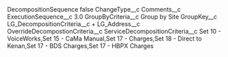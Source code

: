 <?xml version="1.0" encoding="UTF-8"?>
<CustomMetadata xmlns="http://soap.sforce.com/2006/04/metadata" xmlns:xsi="http://www.w3.org/2001/XMLSchema-instance" xmlns:xsd="http://www.w3.org/2001/XMLSchema">
    <label>DecompositionSequence</label>
    <protected>false</protected>
    <values>
        <field>ChangeType__c</field>
        <value xsi:nil="true"/>
    </values>
    <values>
        <field>Comments__c</field>
        <value xsi:nil="true"/>
    </values>
    <values>
        <field>ExecutionSequence__c</field>
        <value xsi:type="xsd:double">3.0</value>
    </values>
    <values>
        <field>GroupByCriteria__c</field>
        <value xsi:type="xsd:string">Group by Site</value>
    </values>
    <values>
        <field>GroupKey__c</field>
        <value xsi:type="xsd:string">LG_DecompositionCriteria__c + LG_Address__c</value>
    </values>
    <values>
        <field>OverrideDecompostionCriteria__c</field>
        <value xsi:nil="true"/>
    </values>
    <values>
        <field>ServiceDecompositionCriteria__c</field>
        <value xsi:type="xsd:string">Set 10 - VoiceWorks,Set 15 - CaMa Manual,Set 17 - Charges,Set 18 - Direct to Kenan,Set 17 - BDS Charges,Set 17 - HBPX Charges</value>
    </values>
</CustomMetadata>
